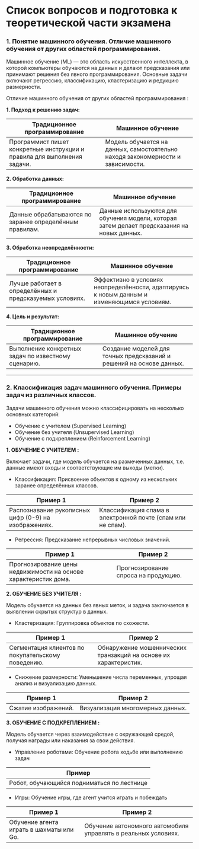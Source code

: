 # Список вопросов и подготовка к теоретической части экзамена

### 1. Понятие машинного обучения. Отличие машинного обучения от других областей программирования.

Машинное обучение (ML) — это область искусственного интеллекта, в которой компьютеры обучаются на данных и делают предсказания или принимают решения без явного программирования. Основные задачи включают регрессию, классификацию, кластеризацию и редукцию размерности.

Отличие машинного обучения от других областей программирования :

**1. Подход к решению задач:**

| Традиционное программирование | Машинное обучение |
| ------------- | ------------- |
| Программист пишет конкретные инструкции и правила для выполнения задачи. | Модель обучается на данных, самостоятельно находя закономерности и зависимости. |


**2. Обработка данных:**

| Традиционное программирование | Машинное обучение |
| ------------- | ------------- |
| Данные обрабатываются по заранее определённым правилам. | Данные используются для обучения модели, которая затем делает предсказания на новых данных. |

**3. Обработка неопределённости:**

| Традиционное программирование | Машинное обучение |
| ------------- | ------------- |
| Лучше работает в определённых и предсказуемых условиях. | Эффективно в условиях неопределённости, адаптируясь к новым данным и изменяющимся условиям. |

**4. Цель и результат:**

| Традиционное программирование | Машинное обучение |
| ------------- | ------------- |
| Выполнение конкретных задач по известному сценарию. | Создание моделей для точных предсказаний и решений на основе данных. |

_____________________________________________________________________________________________________________________________

### 2. Классификация задач машинного обучения. Примеры задач из различных классов.

Задачи машинного обучения можно классифицировать на несколько основных категорий:

  - Обучение с учителем (Supervised Learning)
  - Обучение без учителя (Unsupervised Learning)
  - Обучение с подкреплением (Reinforcement Learning)

**1. ОБУЧЕНИЕ С УЧИТЕЛЕМ :**

Включает задачи, где модель обучается на размеченных данных, т.е. данные имеют входы и соответствующие им выходы (метки).

- Классификация: Присвоение объектов к одному из нескольких заранее определённых классов.

| Пример 1 | Пример 2 |
| ------------- | ------------- |
| Распознавание рукописных цифр (0-9) на изображениях. | Классификация спама в электронной почте (спам или не спам). |

- Регрессия: Предсказание непрерывных числовых значений.

| Пример 1 | Пример 2 |
| ------------- | ------------- |
| Прогнозирование цены недвижимости на основе характеристик дома. | Прогнозирование спроса на продукцию. |

**2. ОБУЧЕНИЕ БЕЗ УЧИТЕЛЯ :**

Модель обучается на данных без явных меток, и задача заключается в выявлении скрытых структур в данных.

- Кластеризация: Группировка объектов по схожести.

| Пример 1 | Пример 2 |
| ------------- | ------------- |
| Сегментация клиентов по покупательскому поведению. | Обнаружение мошеннических транзакций на основе их характеристик. |

- Снижение размерности: Уменьшение числа переменных, упрощая анализ и визуализацию данных.

| Пример 1 | Пример 2 |
| ------------- | ------------- |
| Сжатие изображений. | Визуализация многомерных данных. |

**3. ОБУЧЕНИЕ С ПОДКРЕПЛЕНИЕМ :**

Модель обучается через взаимодействие с окружающей средой, получая награды или наказания за свои действия.

- Управление роботами: Обучение робота ходьбе или выполнению задач

| Пример |
| ------------- |
| Робот, обучающийся подниматься по лестнице |

- Игры: Обучение игры, где агент учится играть и побеждать

| Пример 1 | Пример 2 |
| ------------- | ------------- |
| Обучение агента играть в шахматы или Go. | Обучение автономного автомобиля управлять в реальных условиях. |


